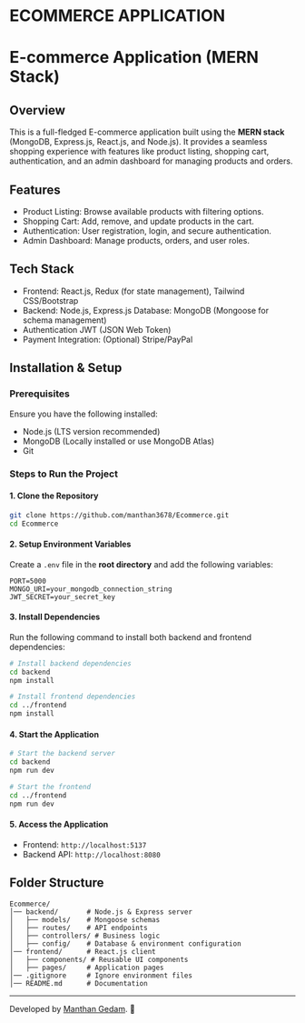 # ECOMMERCE APPLICATION
# E-commerce Application (MERN Stack)

## Overview
This is a full-fledged E-commerce application built using the **MERN stack** (MongoDB, Express.js, React.js, and Node.js). It provides a seamless shopping experience with features like product listing, shopping cart, authentication, and an admin dashboard for managing products and orders.

## Features
- Product Listing: Browse available products with filtering options.
- Shopping Cart: Add, remove, and update products in the cart.
- Authentication: User registration, login, and secure authentication.
- Admin Dashboard: Manage products, orders, and user roles.

## Tech Stack
- Frontend: React.js, Redux (for state management), Tailwind CSS/Bootstrap
- Backend: Node.js, Express.js
  Database: MongoDB (Mongoose for schema management)
- Authentication JWT (JSON Web Token)
- Payment Integration: (Optional) Stripe/PayPal

## Installation & Setup
### Prerequisites
Ensure you have the following installed:
- Node.js (LTS version recommended)
- MongoDB (Locally installed or use MongoDB Atlas)
- Git

### Steps to Run the Project
#### 1. Clone the Repository
```bash
git clone https://github.com/manthan3678/Ecommerce.git
cd Ecommerce
```

#### 2. Setup Environment Variables
Create a `.env` file in the **root directory** and add the following variables:
```env
PORT=5000
MONGO_URI=your_mongodb_connection_string
JWT_SECRET=your_secret_key
```

#### 3. Install Dependencies
Run the following command to install both backend and frontend dependencies:
```bash
# Install backend dependencies
cd backend
npm install

# Install frontend dependencies
cd ../frontend
npm install
```

#### 4. Start the Application
```bash
# Start the backend server
cd backend
npm run dev

# Start the frontend
cd ../frontend
npm run dev
```

#### 5. Access the Application
- Frontend: `http://localhost:5137`
- Backend API: `http://localhost:8080`

## Folder Structure
```
Ecommerce/
│── backend/       # Node.js & Express server
│   ├── models/    # Mongoose schemas
│   ├── routes/    # API endpoints
│   ├── controllers/ # Business logic
│   ├── config/    # Database & environment configuration
│── frontend/      # React.js client
│   ├── components/ # Reusable UI components
│   ├── pages/     # Application pages
│── .gitignore     # Ignore environment files
│── README.md      # Documentation
```
---
Developed by [Manthan Gedam](https://github.com/manthan3678). 🚀

